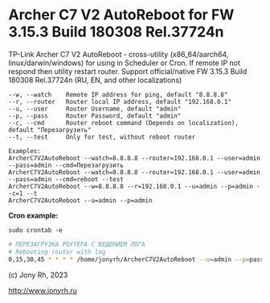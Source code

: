 # Archer C7 V2 AutoReboot for FW 3.15.3 Build 180308 Rel.37724n
TP-Link Archer C7 V2 AutoReboot - cross-utility (x86_64/aarch64, linux/darwin/windows) for using in Scheduler or Cron. If remote IP not respond then utility restart router. Support official/native FW 3.15.3 Build 180308 Rel.37724n (RU, EN, and other localizations)

```shell
--w, --watch    Remote IP address for ping, default "8.8.8.8"
--r, --router   Router local IP address, default "192.168.0.1"
--u, --user     Router Username, default "admin"
--p, --pass     Router Password, default "admin"
--c, --cmd      Router reboot command (Depends on localization), default "Перезагрузить"
--t, --test     Only for test, without reboot router

Examples:
ArcherC7V2AutoReboot --watch=8.8.8.8 --router=192.168.0.1 --user=admin --pass=admin --cmd=Перезагрузить
ArcherC7V2AutoReboot --watch=8.8.8.8 --router=192.168.0.1 --user=admin --pass=admin --cmd=reboot --test
ArcherC7V2AutoReboot --w=8.8.8.8 --r=192.168.0.1 --u=admin --p=admin --c=1 --t
ArcherC7V2AutoReboot --u=admin --p=admin
```

**Cron example:**

```shell
sudo crontab -e
```

```bash
# ПЕРЕЗАГРУЗКА РОУТЕРА С ВЕДЕНИЕМ ЛОГА
# Rebooting router with log
0,15,30,45 * * * * /home/jonyrh/ArcherC7V2AutoReboot --u=admin --p=password >> /var/log/ArcherC7V2AutoReboot.log 2>&1
```

(c) Jony Rh, 2023

http://www.jonyrh.ru

